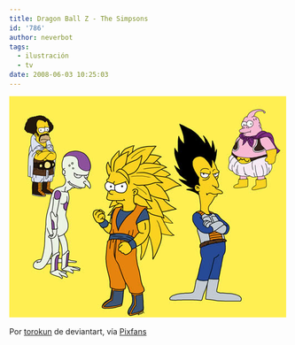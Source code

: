 ```yaml
---
title: Dragon Ball Z - The Simpsons
id: '786'
author: neverbot
tags:
  - ilustración
  - tv
date: 2008-06-03 10:25:03
---
```


[![Dragon Ball Z - The Simpsons](./dragon-ball-z-the-simpsons/simpsons_dragon_ball_z.jpg "The Simpsons - Dragon Ball Z")](http://torokun.deviantart.com/art/Simpsons-Z-55977159 "Dragon Ball Z - The Simpsons")

Por [torokun](http://torokun.deviantart.com/) de deviantart, vía [Pixfans](http://www.pixfans.com/dragon-ball-z-protagonizado-por-los-simpsons/)
